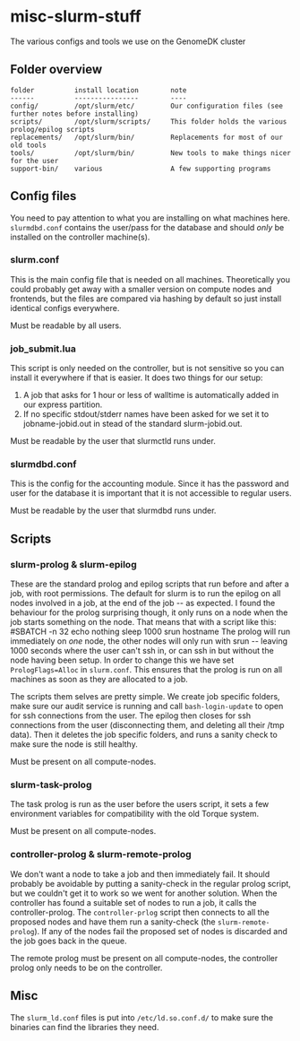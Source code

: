 misc-slurm-stuff
================

The various configs and tools we use on the GenomeDK cluster

Folder overview
---------------

    folder          install location        note
    ------          ----------------        ----
    config/         /opt/slurm/etc/         Our configuration files (see further notes before installing)
    scripts/        /opt/slurm/scripts/     This folder holds the various prolog/epilog scripts
    replacements/   /opt/slurm/bin/         Replacements for most of our old tools
    tools/          /opt/slurm/bin/         New tools to make things nicer for the user
    support-bin/    various                 A few supporting programs

Config files
------------
You need to pay attention to what you are installing on what machines here.
`slurmdbd.conf` contains the user/pass for the database and should _only_ be
installed on the controller machine(s).

### slurm.conf
This is the main config file that is needed on all machines.
Theoretically you could probably get away with a smaller version on compute
nodes and frontends, but the files are compared via hashing by default so just
install identical configs everywhere.

Must be readable by all users.

### job_submit.lua
This script is only needed on the controller, but is not sensitive so you can
install it everywhere if that is easier.
It does two things for our setup:

1. A job that asks for 1 hour or less of walltime is automatically added in
our express partition.
2. If no specific stdout/stderr names have been asked for we set it to
jobname-jobid.out in stead of the standard slurm-jobid.out.

Must be readable by the user that slurmctld runs under.

### slurmdbd.conf
This is the config for the accounting module. Since it has the password and
user for the database it is important that it is not accessible to regular
users.

Must be readable by the user that slurmdbd runs under.


Scripts
-------

### slurm-prolog & slurm-epilog
These are the standard prolog and epilog scripts that run before and after a
job, with root permissions.
The default for slurm is to run the epilog on all nodes involved in a job, at
the end of the job -- as expected.
I found the behaviour for the prolog surprising though, it only runs on a node
when the job starts something on the node.
That means that with a script like this:
    #SBATCH -n 32
    echo nothing
    sleep 1000
    srun hostname
The prolog will run immediately on _one_ node, the other nodes will only run
with srun -- leaving 1000 seconds where the user can't ssh in, or can ssh in
but without the node having been setup.
In order to change this we have set `PrologFlags=Alloc` in `slurm.conf`. This
ensures that the prolog is run on all machines as soon as they are allocated to
a job.

The scripts them selves are pretty simple. We create job specific folders, make
sure our audit service is running and call `bash-login-update` to open for ssh
connections from the user.
The epilog then closes for ssh connections from the user (disconnecting them,
        and deleting all their /tmp data).
Then it deletes the job specific folders, and runs a sanity check to make sure
the node is still healthy.

Must be present on all compute-nodes.

### slurm-task-prolog
The task prolog is run as the user before the users script, it sets a few
environment variables for compatibility with the old Torque system.

Must be present on all compute-nodes.

### controller-prolog & slurm-remote-prolog
We don't want a node to take a job and then immediately fail. It should
probably be avoidable by putting a sanity-check in the regular prolog script,
         but we couldn't get it to work so we went for another solution.
When the controller has found a suitable set of nodes to run a job, it calls
the controller-prolog.
The `controller-prlog` script then connects to all the proposed nodes and have
them run a sanity-check (the `slurm-remote-prolog`). If any of the nodes fail
the proposed set of nodes is discarded and the job goes back in the queue.

The remote prolog must be present on all compute-nodes, the controller prolog
only needs to be on the controller.

Misc
----
The `slurm_ld.conf` files is put into `/etc/ld.so.conf.d/` to make sure the
binaries can find the libraries they need.
